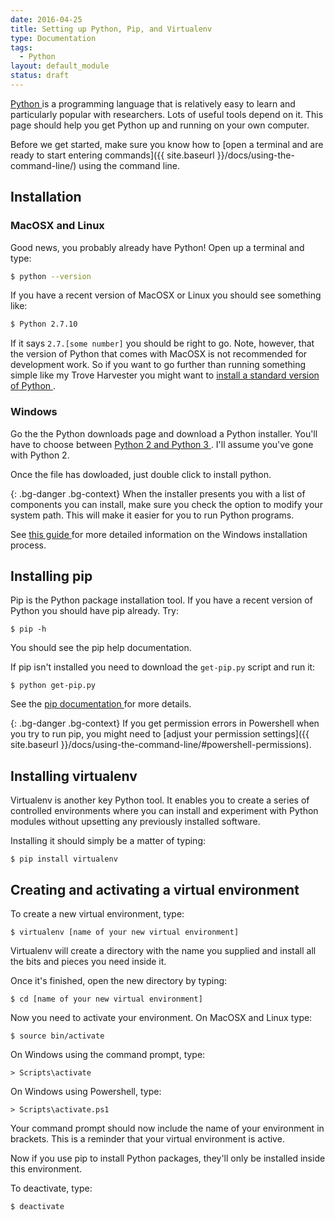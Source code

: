 ```yaml
---
date: 2016-04-25
title: Setting up Python, Pip, and Virtualenv
type: Documentation
tags:
  - Python
layout: default_module
status: draft
---
```


[Python <i class="fa fa-external-link" aria-hidden="true"></i>](https://www.python.org/) is a programming language that is relatively easy to learn and particularly popular with researchers. Lots of useful tools depend on it. This page should help you get Python up and running on your own computer.

Before we get started, make sure you know how to [open a terminal and are ready to start entering commands]({{ site.baseurl }}/docs/using-the-command-line/) using the command line.

## Installation

### MacOSX and Linux

Good news, you probably already have Python! Open up a terminal and type:

``` bash
$ python --version
```

If you have a recent version of MacOSX or Linux you should see something like:

``` bash
$ Python 2.7.10
```

If it says `2.7.[some number]` you should be right to go. Note, however, that the version of Python that comes with MacOSX is not recommended for development work. So if you want to go further than running something simple like my Trove Harvester you might want to [install a standard version of Python <i class="fa fa-external-link" aria-hidden="true"></i>](http://docs.python-guide.org/en/latest/starting/install/osx/#install-osx). 

### Windows

Go the the Python downloads page and download a Python installer. You'll have to choose between [Python 2 and Python 3 <i class="fa fa-external-link" aria-hidden="true"></i>](http://docs.python-guide.org/en/latest/starting/which-python/#the-state-of-python-2-vs-3). I'll assume you've gone with Python 2.

Once the file has dowloaded, just double click to install python.

{: .bg-danger .bg-context}
<i class="fa fa-exclamation-triangle" aria-hidden="true"></i> When the installer presents you with a list of components you can install, make sure you check the option to modify your system path. This will make it easier for you to run Python programs.

See [this guide <i class="fa fa-external-link" aria-hidden="true"></i>](http://docs.python-guide.org/en/latest/starting/install/win/) for more detailed information on the Windows installation process.

## Installing pip

Pip is the Python package installation tool. If you have a recent version of Python you should have pip already. Try:

``` shell
$ pip -h
```

You should see the pip help documentation.

If pip isn't installed you need to download the `get-pip.py` script and run it:

``` shell
$ python get-pip.py
```

See the [pip documentation <i class="fa fa-external-link" aria-hidden="true"></i>](https://pip.pypa.io/en/latest/installing/) for more details.

{: .bg-danger .bg-context}
<i class="fa fa-exclamation-triangle" aria-hidden="true"></i> If you get permission errors in Powershell when you try to run pip, you might need to [adjust your permission settings]({{ site.baseurl }}/docs/using-the-command-line/#powershell-permissions).

## Installing virtualenv

Virtualenv is another key Python tool. It enables you to create a series of controlled environments where you can install and experiment with Python modules without upsetting any previously installed software.

Installing it should simply be a matter of typing:

``` shell
$ pip install virtualenv
```

## Creating and activating a virtual environment

To create a new virtual environment, type:

``` shell
$ virtualenv [name of your new virtual environment]
```

Virtualenv will create a directory with the name you supplied and install all the bits and pieces you need inside it. 

Once it's finished, open the new directory by typing:

``` shell
$ cd [name of your new virtual environment]
```

Now you need to activate your environment. On MacOSX and Linux type:

``` shell
$ source bin/activate
```

On Windows using the command prompt, type:

``` shell
> Scripts\activate
```

On Windows using Powershell, type:

``` shell
> Scripts\activate.ps1
```

Your command prompt should now include the name of your environment in brackets. This is a reminder that your virtual environment is active.

Now if you use pip to install Python packages, they'll only be installed inside this environment. 

To deactivate, type:

``` shell
$ deactivate
```


